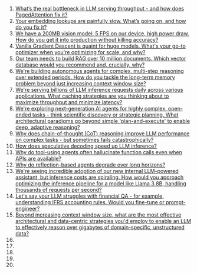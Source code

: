 1. [What’s the real bottleneck in LLM serving throughput - and how does PagedAttention fix it?](https://github.com/SrGrace/generative-ai-compass/blob/main/interviews_scenarios/1.md) 
2. [Your embedding lookups are painfully slow. What’s going on, and how do you fix it?](https://github.com/SrGrace/generative-ai-compass/blob/main/interviews_scenarios/2.md)
3. [We have a 200MB vision model: 5 FPS on our device, high power draw. How do you get it into production without killing accuracy?](https://github.com/SrGrace/generative-ai-compass/blob/main/interviews_scenarios/3.md)
4. [Vanilla Gradient Descent is quaint for huge models. What's your go-to optimizer when you're optimizing for scale, and why?](https://github.com/SrGrace/generative-ai-compass/blob/main/interviews_scenarios/4.md)
5. [Our team needs to build RAG over 10 million documents. Which vector database would you recommend and, crucially, why?](https://github.com/SrGrace/generative-ai-compass/blob/main/interviews_scenarios/5.md)
6. [We're building autonomous agents for complex, multi-step reasoning over extended periods. How do you tackle the long-term memory problem beyond just increasing context window size?](https://github.com/SrGrace/generative-ai-compass/blob/main/interviews_scenarios/6.md)
7. [We're serving billions of LLM inference requests daily across various applications. What caching strategies are you thinking about to maximize throughput and minimize latency?](https://github.com/SrGrace/generative-ai-compass/blob/main/interviews_scenarios/7.md)
8. [We're exploring next-generation AI agents for highly complex, open-ended tasks - think scientific discovery or strategic planning. What architectural paradigms go beyond simple 'plan-and-execute' to enable deep, adaptive reasoning?](https://github.com/SrGrace/generative-ai-compass/blob/main/interviews_scenarios/8.md)
9. [Why does chain-of-thought (CoT) reasoning improve LLM performance on complex tasks - but sometimes fails catastrophically?](https://github.com/SrGrace/generative-ai-compass/blob/main/interviews_scenarios/9.md)
10. [How does speculative decoding speed up LLM inference?](https://github.com/SrGrace/generative-ai-compass/blob/main/interviews_scenarios/10.md)
11. [Why do tool-using agents often hallucinate function calls even when APIs are available?](https://github.com/SrGrace/generative-ai-compass/blob/main/interviews_scenarios/11.md)
12. [Why do reflection-based agents degrade over long horizons?](https://github.com/SrGrace/generative-ai-compass/blob/main/interviews_scenarios/12.md)
13. [We're seeing incredible adoption of our new internal LLM-powered assistant, but inference costs are spiraling. How would you approach optimizing the inference pipeline for a model like Llama 3 8B, handling thousands of requests per second?](https://github.com/SrGrace/generative-ai-compass/blob/main/interviews_scenarios/13.md)
14. [Let's say your LLM struggles with financial QA - for example, understanding IFRS accounting rules. Would you fine-tune or prompt-engineer?](https://github.com/SrGrace/generative-ai-compass/blob/main/interviews_scenarios/14.md)
15. [Beyond increasing context window size, what are the most effective architectural and data-centric strategies you'd employ to enable an LLM to effectively reason over gigabytes of domain-specific, unstructured data?](https://github.com/SrGrace/generative-ai-compass/blob/main/interviews_scenarios/15.md)
16. [](https://github.com/SrGrace/generative-ai-compass/blob/main/interviews_scenarios/16.md)
17. [](https://github.com/SrGrace/generative-ai-compass/blob/main/interviews_scenarios/17.md)
18. [](https://github.com/SrGrace/generative-ai-compass/blob/main/interviews_scenarios/18.md)
19. [](https://github.com/SrGrace/generative-ai-compass/blob/main/interviews_scenarios/19.md)
20. [](https://github.com/SrGrace/generative-ai-compass/blob/main/interviews_scenarios/20.md)

